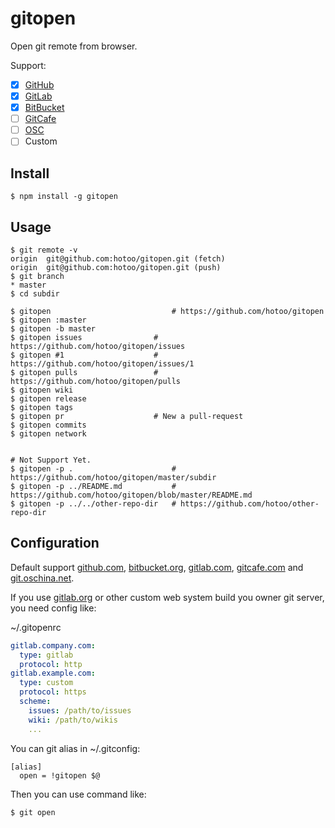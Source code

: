 
# gitopen

Open git remote from browser.

Support:

* [X] [GitHub](https://github.com/)
* [X] [GitLab](https://gitlub.com/)
* [X] [BitBucket](https://bitbucket.org/)
* [ ] [GitCafe](https://gitcafe.com/)
* [ ] [OSC](https://git.oschina.net/)
* [ ] Custom

## Install

```
$ npm install -g gitopen
```

## Usage

```
$ git remote -v
origin	git@github.com:hotoo/gitopen.git (fetch)
origin	git@github.com:hotoo/gitopen.git (push)
$ git branch
* master
$ cd subdir

$ gitopen                           # https://github.com/hotoo/gitopen
$ gitopen :master
$ gitopen -b master
$ gitopen issues                # https://github.com/hotoo/gitopen/issues
$ gitopen #1                    # https://github.com/hotoo/gitopen/issues/1
$ gitopen pulls                 # https://github.com/hotoo/gitopen/pulls
$ gitopen wiki
$ gitopen release
$ gitopen tags
$ gitopen pr                    # New a pull-request
$ gitopen commits
$ gitopen network


# Not Support Yet.
$ gitopen -p .                      # https://github.com/hotoo/gitopen/master/subdir
$ gitopen -p ../README.md           # https://github.com/hotoo/gitopen/blob/master/README.md
$ gitopen -p ../../other-repo-dir   # https://github.com/hotoo/other-repo-dir
```

## Configuration

Default support [github.com](https://github.com/),
[bitbucket.org](https://bitbucket.org/), [gitlab.com](https://gitlab.com/),
[gitcafe.com](https://gitcafe.com/) and [git.oschina.net](https://git.oschina.net/).

If you use [gitlab.org](https://gitlab.org/) or other custom web system
build you owner git server, you need config like:

~/.gitopenrc

```yaml
gitlab.company.com:
  type: gitlab
  protocol: http
gitlab.example.com:
  type: custom
  protocol: https
  scheme:
    issues: /path/to/issues
    wiki: /path/to/wikis
    ...
```

You can git alias in ~/.gitconfig:

```
[alias]
  open = !gitopen $@
```

Then you can use command like:

```
$ git open
```
